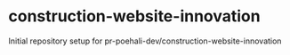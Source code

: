 # construction-website-innovation

Initial repository setup for pr-poehali-dev/construction-website-innovation